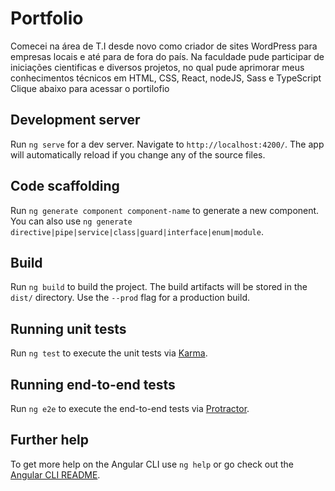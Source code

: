 # Portfolio

Comecei na área de T.I desde novo como criador de sites WordPress para empresas locais e até para de fora do país. Na faculdade pude participar de iniciações cientificas e diversos projetos, no qual pude aprimorar meus conhecimentos técnicos em HTML, CSS, React, nodeJS, Sass e TypeScript
Clique abaixo para acessar o portilofio
<!-- <https://annrobles.github.io/> -->

<!-- ![preview](https://annrobles.github.io/assets/images/preview.png) -->


## Development server

Run `ng serve` for a dev server. Navigate to `http://localhost:4200/`. The app will automatically reload if you change any of the source files.

## Code scaffolding

Run `ng generate component component-name` to generate a new component. You can also use `ng generate directive|pipe|service|class|guard|interface|enum|module`.

## Build

Run `ng build` to build the project. The build artifacts will be stored in the `dist/` directory. Use the `--prod` flag for a production build.

## Running unit tests

Run `ng test` to execute the unit tests via [Karma](https://karma-runner.github.io).

## Running end-to-end tests

Run `ng e2e` to execute the end-to-end tests via [Protractor](http://www.protractortest.org/).

## Further help

To get more help on the Angular CLI use `ng help` or go check out the [Angular CLI README](https://github.com/angular/angular-cli/blob/master/README.md).
